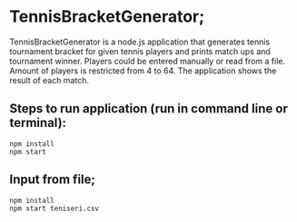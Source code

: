 # TennisBracketGenerator;

TennisBracketGenerator is a node.js application that generates tennis tournament bracket for given tennis players and prints match ups and tournament winner.
Players could be entered manually or read from a file.
Amount of players is restricted from 4 to 64.
The application shows the result of each match.

## Steps to run application (run in command line or terminal):

```
npm install
npm start
```

## Input from file;

```
npm install
npm start teniseri.csv
```
